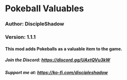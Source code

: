 # Pokeball Valuables
### Author: DiscipleShadow
### Version: 1.1.1

#### This mod adds Pokeballs as a valuable item to the game.

##### Join the Discord: https://discord.gg/UAxtQVu3kW
##### Support me at: https://ko-fi.com/discipleshadow
